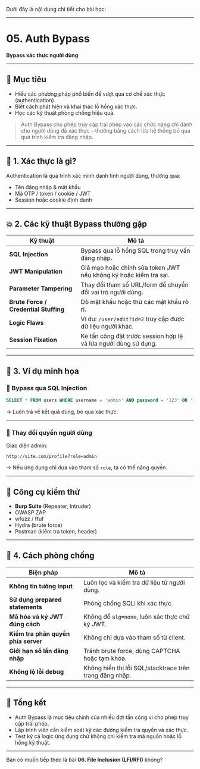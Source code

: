 Dưới đây là nội dung chi tiết cho bài học:

---

# 05. Auth Bypass

**Bypass xác thực người dùng**

---

## 🎯 Mục tiêu

* Hiểu các phương pháp phổ biến để vượt qua cơ chế xác thực (authentication).
* Biết cách phát hiện và khai thác lỗ hổng xác thực.
* Học các kỹ thuật phòng chống hiệu quả.

> Auth Bypass cho phép truy cập trái phép vào các chức năng chỉ dành cho người dùng đã xác thực – thường bằng cách lừa hệ thống bỏ qua quá trình kiểm tra đăng nhập.

---

## 📌 1. Xác thực là gì?

Authentication là quá trình xác minh danh tính người dùng, thường qua:

* Tên đăng nhập & mật khẩu
* Mã OTP / token / cookie / JWT
* Session hoặc cookie định danh

---

## 💥 2. Các kỹ thuật Bypass thường gặp

| Kỹ thuật                              | Mô tả                                                            |
| ------------------------------------- | ---------------------------------------------------------------- |
| **SQL Injection**                     | Bypass qua lỗ hổng SQL trong truy vấn đăng nhập.                 |
| **JWT Manipulation**                  | Giả mạo hoặc chỉnh sửa token JWT nếu không ký hoặc kiểm tra sai. |
| **Parameter Tampering**               | Thay đổi tham số URL/form để chuyển đổi vai trò người dùng.      |
| **Brute Force / Credential Stuffing** | Dò mật khẩu hoặc thử các mật khẩu rò rỉ.                         |
| **Logic Flaws**                       | Ví dụ: `/user/edit?id=2` truy cập được dữ liệu người khác.       |
| **Session Fixation**                  | Kẻ tấn công đặt trước session hợp lệ và lừa người dùng sử dụng.  |

---

## 🧪 3. Ví dụ minh họa

### 🔹 Bypass qua SQL Injection

```sql
SELECT * FROM users WHERE username = 'admin' AND password = '123' OR '1'='1'
```

→ Luôn trả về kết quả đúng, bỏ qua xác thực.

---

### 🔹 Thay đổi quyền người dùng

Giao diện admin:

```
http://site.com/profile?role=admin
```

→ Nếu ứng dụng chỉ dựa vào tham số `role`, ta có thể nâng quyền.

---

## 🔧 Công cụ kiểm thử

* **Burp Suite** (Repeater, Intruder)
* OWASP ZAP
* wfuzz / ffuf
* Hydra (brute force)
* Postman (kiểm tra token, header)

---

## 🔐 4. Cách phòng chống

| Biện pháp                           | Mô tả                                                   |
| ----------------------------------- | ------------------------------------------------------- |
| **Không tin tưởng input**           | Luôn lọc và kiểm tra dữ liệu từ người dùng.             |
| **Sử dụng prepared statements**     | Phòng chống SQLi khi xác thực.                          |
| **Mã hóa và ký JWT đúng cách**      | Không để `alg=none`, luôn xác thực chữ ký JWT.          |
| **Kiểm tra phân quyền phía server** | Không chỉ dựa vào tham số từ client.                    |
| **Giới hạn số lần đăng nhập**       | Tránh brute force, dùng CAPTCHA hoặc tạm khóa.          |
| **Không lộ lỗi debug**              | Không hiển thị lỗi SQL/stacktrace trên trang đăng nhập. |

---

## 🧠 Tổng kết

* Auth Bypass là mục tiêu chính của nhiều đợt tấn công vì cho phép truy cập trái phép.
* Lập trình viên cần kiểm soát kỹ các đường kiểm tra quyền và xác thực.
* Test kỹ cả logic ứng dụng chứ không chỉ kiểm tra mã nguồn hoặc lỗ hổng kỹ thuật.

---

Bạn có muốn tiếp theo là bài **06. File Inclusion (LFI/RFI)** không?
